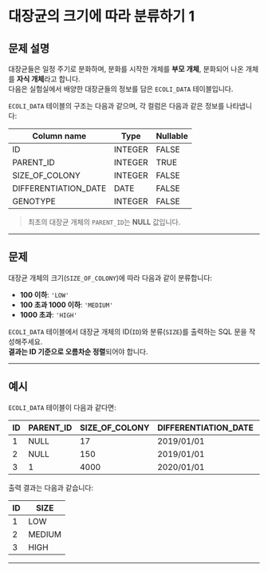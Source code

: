 # 대장균의 크기에 따라 분류하기 1

## 문제 설명

대장균들은 일정 주기로 분화하며, 분화를 시작한 개체를 **부모 개체**, 분화되어 나온 개체를 **자식 개체**라고 합니다.  
다음은 실험실에서 배양한 대장균들의 정보를 담은 `ECOLI_DATA` 테이블입니다.

`ECOLI_DATA` 테이블의 구조는 다음과 같으며, 각 컬럼은 다음과 같은 정보를 나타냅니다:

| Column name             | Type    | Nullable |
|-------------------------|---------|----------|
| ID                      | INTEGER | FALSE    |
| PARENT_ID               | INTEGER | TRUE     |
| SIZE_OF_COLONY          | INTEGER | FALSE    |
| DIFFERENTIATION_DATE    | DATE    | FALSE    |
| GENOTYPE                | INTEGER | FALSE    |

> 최초의 대장균 개체의 `PARENT_ID`는 **NULL** 값입니다.

---

## 문제

대장균 개체의 크기(`SIZE_OF_COLONY`)에 따라 다음과 같이 분류합니다:

- **100 이하**: `'LOW'`
- **100 초과 1000 이하**: `'MEDIUM'`
- **1000 초과**: `'HIGH'`

`ECOLI_DATA` 테이블에서 대장균 개체의 ID(`ID`)와 분류(`SIZE`)를 출력하는 SQL 문을 작성해주세요.  
**결과는 ID 기준으로 오름차순 정렬**되어야 합니다.

---

## 예시

`ECOLI_DATA` 테이블이 다음과 같다면:

| ID  | PARENT_ID | SIZE_OF_COLONY | DIFFERENTIATION_DATE | GENOTYPE |
|-----|-----------|----------------|-----------------------|----------|
| 1   | NULL      | 17             | 2019/01/01            | 5        |
| 2   | NULL      | 150            | 2019/01/01            | 3        |
| 3   | 1         | 4000           | 2020/01/01            | 4        |

출력 결과는 다음과 같습니다:

| ID  | SIZE   |
|-----|--------|
| 1   | LOW    |
| 2   | MEDIUM |
| 3   | HIGH   |

---
